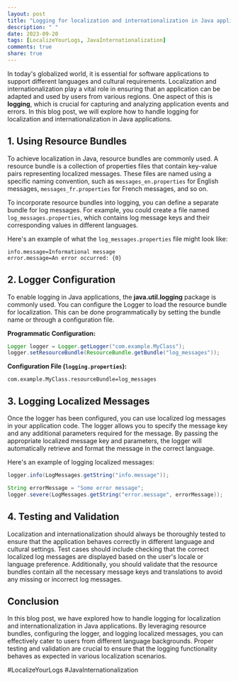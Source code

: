 ```yaml
---
layout: post
title: "Logging for localization and internationalization in Java applications"
description: " "
date: 2023-09-20
tags: [LocalizeYourLogs, JavaInternationalization]
comments: true
share: true
---
```


In today's globalized world, it is essential for software applications to support different languages and cultural requirements. Localization and internationalization play a vital role in ensuring that an application can be adapted and used by users from various regions. One aspect of this is **logging**, which is crucial for capturing and analyzing application events and errors. In this blog post, we will explore how to handle logging for localization and internationalization in Java applications.

## 1. Using Resource Bundles

To achieve localization in Java, resource bundles are commonly used. A resource bundle is a collection of properties files that contain key-value pairs representing localized messages. These files are named using a specific naming convention, such as `messages_en.properties` for English messages, `messages_fr.properties` for French messages, and so on.

To incorporate resource bundles into logging, you can define a separate bundle for log messages. For example, you could create a file named `log_messages.properties`, which contains log message keys and their corresponding values in different languages. 

Here's an example of what the `log_messages.properties` file might look like:

```properties
info.message=Informational message
error.message=An error occurred: {0}
```

## 2. Logger Configuration

To enable logging in Java applications, the **java.util.logging** package is commonly used. You can configure the Logger to load the resource bundle for localization. This can be done programmatically by setting the bundle name or through a configuration file.

**Programmatic Configuration:**
```java
Logger logger = Logger.getLogger("com.example.MyClass");
logger.setResourceBundle(ResourceBundle.getBundle("log_messages"));
```

**Configuration File (`logging.properties`):**
```properties
com.example.MyClass.resourceBundle=log_messages
```

## 3. Logging Localized Messages

Once the logger has been configured, you can use localized log messages in your application code. The logger allows you to specify the message key and any additional parameters required for the message. By passing the appropriate localized message key and parameters, the logger will automatically retrieve and format the message in the correct language.

Here's an example of logging localized messages:

```java
logger.info(LogMessages.getString("info.message"));

String errorMessage = "Some error message";
logger.severe(LogMessages.getString("error.message", errorMessage));
```

## 4. Testing and Validation

Localization and internationalization should always be thoroughly tested to ensure that the application behaves correctly in different language and cultural settings. Test cases should include checking that the correct localized log messages are displayed based on the user's locale or language preference. Additionally, you should validate that the resource bundles contain all the necessary message keys and translations to avoid any missing or incorrect log messages.

## Conclusion

In this blog post, we have explored how to handle logging for localization and internationalization in Java applications. By leveraging resource bundles, configuring the logger, and logging localized messages, you can effectively cater to users from different language backgrounds. Proper testing and validation are crucial to ensure that the logging functionality behaves as expected in various localization scenarios.

#LocalizeYourLogs #JavaInternationalization